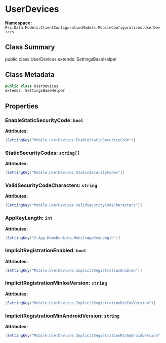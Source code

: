 # UserDevices

**Namespace:** `Psi.Data.Models.ClientConfigurationModels.MobileConfigurations.UserDevices`

## Class Summary

public class UserDevices
extends: SettingsBaseHelper

## Class Metadata

```typescript
public class UserDevices
extends: SettingsBaseHelper
```

## Properties

### EnableStaticSecurityCode: `bool`

**Attributes:**
```csharp
[SettingKey("Mobile.UserDevices.EnableStaticSecurityCode")]
```

### StaticSecurityCodes: `string[]`

**Attributes:**
```csharp
[SettingKey("Mobile.UserDevices.StaticSecurityCodes")]
```

### ValidSecurityCodeCharacters: `string`

**Attributes:**
```csharp
[SettingKey("Mobile.UserDevices.ValidSecurityCodeCharacters")]
```

### AppKeyLength: `int`

**Attributes:**
```csharp
[SettingKey("X.App.HomeBanking.MobileAppKeyLength")]
```

### ImplicitRegistrationEnabled: `bool`

**Attributes:**
```csharp
[SettingKey("Mobile.UserDevices.ImplicitRegistrationEnabled")]
```

### ImplicitRegistrationMinIosVersion: `string`

**Attributes:**
```csharp
[SettingKey("Mobile.UserDevices.ImplicitRegistrationMinIosVersion")]
```

### ImplicitRegistrationMinAndroidVersion: `string`

**Attributes:**
```csharp
[SettingKey("Mobile.UserDevices.ImplicitRegistrationMinAndroidVersion")]
```

